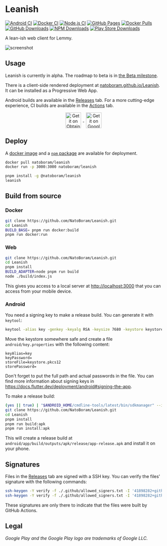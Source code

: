 # Leanish

[![Android CI](https://github.com/NatoBoram/Leanish/actions/workflows/android.yaml/badge.svg)](https://github.com/NatoBoram/Leanish/actions/workflows/android.yaml) [![Docker CI](https://github.com/NatoBoram/Leanish/actions/workflows/docker.yaml/badge.svg)](https://github.com/NatoBoram/Leanish/actions/workflows/docker.yaml) [![Node.js CI](https://github.com/NatoBoram/Leanish/actions/workflows/node.js.yaml/badge.svg)](https://github.com/NatoBoram/Leanish/actions/workflows/node.js.yaml) [![GitHub Pages](https://github.com/NatoBoram/Leanish/actions/workflows/github-pages.yaml/badge.svg)](https://github.com/NatoBoram/Leanish/actions/workflows/github-pages.yaml) [![Docker Pulls](https://img.shields.io/docker/pulls/natoboram/leanish?logo=docker)](https://hub.docker.com/repository/docker/natoboram/leanish) [![GitHub Downloads](https://img.shields.io/github/downloads/NatoBoram/Leanish/total?logo=github)](https://github.com/NatoBoram/Leanish/releases) [![NPM Downloads](https://img.shields.io/npm/dt/%40natoboram/leanish?logo=npm)](https://www.npmjs.com/package/@natoboram/leanish) [![Play Store Downloads](https://img.shields.io/endpoint?url=https%3A%2F%2Fplay.cuzi.workers.dev%2Fplay%3Fi%3Dcom.natoboram.leanish%26m%3D%24installs&logo=Google%20Play&label=downloads)](https://play.google.com/store/apps/details?id=com.natoboram.leanish)

A lean-ish web client for Lemmy.

![screenshot](https://github.com/NatoBoram/Leanish/assets/10495562/20940830-92be-4a61-8f44-3a85efec0ac8)

## Usage

Leanish is currently in alpha. The roadmap to beta is in [the Beta milestone](https://github.com/NatoBoram/Leanish/milestone/1).

There is a client-side rendered deployment at [natoboram.github.io/Leanish](https://natoboram.github.io/Leanish). It can be installed as a Progressive Web App.

Android builds are available in the [Releases](https://github.com/NatoBoram/Leanish/releases) tab. For a more cutting-edge experience, CI builds are available in the [Actions](https://github.com/NatoBoram/Leanish/actions/workflows/android.yaml) tab.

<div style="text-align: center">
	<a href="https://github.com/ImranR98/Obtainium">
		<img
			align="center"
			alt="Get it on Obtainium"
			height="50"
			hspace="6"
			src="https://github.com/NatoBoram/Leanish/assets/10495562/ff726d91-8065-483b-a277-57b3c237f9a9"
		/>
	</a>
	<a href="https://play.google.com/store/apps/details?id=com.natoboram.leanish">
		<img
			align="center"
			alt="Get it on Google Play"
			height="50"
			hspace="6"
			src="https://github.com/NatoBoram/Leanish/assets/10495562/f2139ad0-397f-4259-86e5-f24f86ea7e63"
		/>
	</a>
</div>

## Deploy

A [docker image](https://hub.docker.com/repository/docker/natoboram/leanish) and a [`npm` package](https://www.npmjs.com/package/@natoboram/leanish) are available for deployment.

```sh
docker pull natoboram/leanish
docker run -p 3000:3000 natoboram/leanish
```

```sh
pnpm install -g @natoboram/leanish
leanish
```

## Build from source

### Docker

```sh
git clone https://github.com/NatoBoram/Leanish.git
cd Leanish
BUILD_BASE= pnpm run docker:build
pnpm run docker:run
```

### Web

```sh
git clone https://github.com/NatoBoram/Leanish.git
cd Leanish
pnpm install
BUILD_ADAPTER=node pnpm run build
node ./build/index.js
```

This gives you access to a local server at <http://localhost:3000> that you can access from your mobile device.

### Android

You need a signing key to make a release build. You can generate it with `keytool`:

```sh
keytool -alias key -genkey -keyalg RSA -keysize 7680 -keystore keystore.pkcs12 -v -validity 36525
```

Move the keystore somewhere safe and create a file `android/key.properties` with the following content:

```properties
keyAlias=key
keyPassword=
storeFile=keystore.pkcs12
storePassword=
```

Don't forget to put the full path and actual passwords in the file. You can find more information about signing keys in <https://docs.flutter.dev/deployment/android#signing-the-app>.

To make a release build:

```sh
(yes || true) | "$ANDROID_HOME/cmdline-tools/latest/bin/sdkmanager" --install "build-tools;33.0.2" "platforms;android-33"
git clone https://github.com/NatoBoram/Leanish.git
cd Leanish
pnpm install
pnpm run build:apk
pnpm run install:apk
```

This will create a release build at `android/app/build/outputs/apk/release/app-release.apk` and install it on your phone.

## Signatures

Files in the [Releases](https://github.com/NatoBoram/Leanish/releases) tab are signed with a SSH key. You can verify the files' signature with the following commands:

```sh
ssh-keygen -Y verify -f ./.github/allowed_signers.txt -I '41898282+github-actions[bot]@users.noreply.github.com' -n file -s app-release.apk.sig < app-release.apk
ssh-keygen -Y verify -f ./.github/allowed_signers.txt -I '41898282+github-actions[bot]@users.noreply.github.com' -n file -s natoboram-leanish-*.tgz.sig < natoboram-leanish-*.tgz
```

These signatures are only there to indicate that the files were built by GitHub Actions.

## Legal

_Google Play and the Google Play logo are trademarks of Google LLC._

